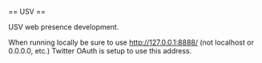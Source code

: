 == USV ==

USV web presence development.

When running locally be sure to use http://127.0.0.1:8888/ (not localhost or 0.0.0.0, etc.) Twitter OAuth is setup to use this address.
